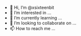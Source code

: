 - 👋 Hi, I’m @xsixteenbit
- 👀 I’m interested in ...
- 🌱 I’m currently learning ...
- 💞️ I’m looking to collaborate on ...
- 📫 How to reach me ...

<!---
xsixteenbit/xsixteenbit is a ✨ special ✨ repository because its `README.md` (this file) appears on your GitHub profile.
You can click the Preview link to take a look at your changes.
--->
